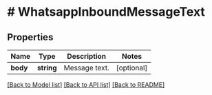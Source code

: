 # # WhatsappInboundMessageText

## Properties

Name | Type | Description | Notes
------------ | ------------- | ------------- | -------------
**body** | **string** | Message text. | [optional]

[[Back to Model list]](../../README.md#models) [[Back to API list]](../../README.md#endpoints) [[Back to README]](../../README.md)
